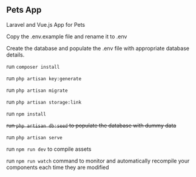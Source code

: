 ## Pets App

Laravel and Vue.js App for Pets

Copy the .env.example file and rename it to .env

Create the database and populate the .env file with appropriate database details.

run `composer install`

run `php artisan key:generate`

run `php artisan migrate`

run `php artisan storage:link`

run `npm install`

~~run `php artisan db:seed` to populate the database with dummy data~~

run `php artisan serve`

run `npm run dev` to compile assets

run `npm run watch` command to monitor and automatically recompile your components each time they are modified
